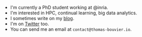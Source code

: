
- I'm currently a PhD student working at @inria.
- I'm interested in HPC, continual learning, big data analytics.
- I sometimes write on my [blog](https://thomas-bouvier.io).
- I'm on [Twitter](https://twitter.com/tbouvier_) too.
- You can send me an email at `contact@thomas-bouvier.io`.
